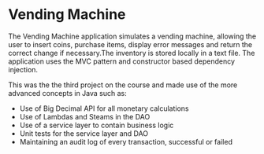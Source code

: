 <h1>Vending Machine</h1>

The Vending Machine application simulates a vending machine, allowing the user to insert coins, purchase items, display error messages and return the correct change if necessary.The inventory is stored locally in a text file. The application uses the MVC pattern and constructor based dependency injection. 

This was the the third project on the course and made use of the more advanced concepts in Java such as:

- Use of Big Decimal API for all monetary calculations
- Use of Lambdas and Steams in the DAO
- Use of a service layer to contain business logic
- Unit tests for the service layer and DAO
- Maintaining an audit log of every transaction, successful or failed
